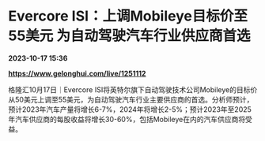 # Evercore ISI：上调Mobileye目标价至55美元 为自动驾驶汽车行业供应商首选

**2023-10-17 15:36**

**https://www.gelonghui.com/live/1251112**

格隆汇10月17日｜Evercore ISI将英特尔旗下自动驾驶技术公司Mobileye的目标价从50美元上调至55美元，为自动驾驶汽车行业主要供应商的首选。分析师预计，预计2023年汽车产量将增长6-7%，2024年将增长2-5%；预计2023年至2025年汽车供应商的每股收益将增长30-60%，包括Mobileye在内的汽车供应商将受益。